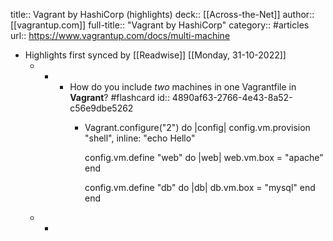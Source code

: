 title:: Vagrant by HashiCorp (highlights)
deck:: [[Across-the-Net]]
author:: [[vagrantup.com]]
full-title:: "Vagrant by HashiCorp"
category:: #articles
url:: https://www.vagrantup.com/docs/multi-machine

- Highlights first synced by [[Readwise]] [[Monday, 31-10-2022]]
	- -
		- How do you include *two* machines in one Vagrantfile in **Vagrant**? #flashcard
		  id:: 4890af63-2766-4e43-8a52-c56e9dbe5262
			- Vagrant.configure("2") do |config|
			  config.vm.provision "shell", inline: "echo Hello"
			  
			  config.vm.define "web" do |web|
			    web.vm.box = "apache"
			  end
			  
			  config.vm.define "db" do |db|
			    db.vm.box = "mysql"
			  end
			  end
	- -